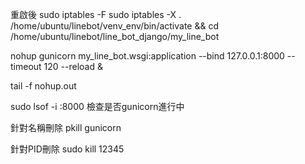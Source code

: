 
重啟後
sudo iptables -F
sudo iptables -X
. /home/ubuntu/linebot/venv_env/bin/activate && cd /home/ubuntu/linebot/line_bot_django/my_line_bot

nohup gunicorn my_line_bot.wsgi:application --bind 127.0.0.1:8000 --timeout 120 --reload &

tail -f nohup.out

sudo lsof -i :8000 檢查是否gunicorn進行中

針對名稱刪除
pkill gunicorn


針對PID刪除
sudo kill 12345

